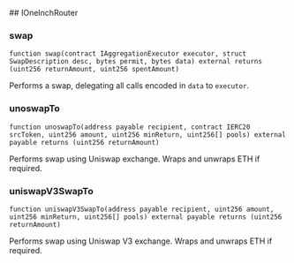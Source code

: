 ﻿﻿## IOneInchRouter


### swap

```solidity
function swap(contract IAggregationExecutor executor, struct SwapDescription desc, bytes permit, bytes data) external returns (uint256 returnAmount, uint256 spentAmount)
```

Performs a swap, delegating all calls encoded in `data` to `executor`.





### unoswapTo

```solidity
function unoswapTo(address payable recipient, contract IERC20 srcToken, uint256 amount, uint256 minReturn, uint256[] pools) external payable returns (uint256 returnAmount)
```

Performs swap using Uniswap exchange. Wraps and unwraps ETH if required.





### uniswapV3SwapTo

```solidity
function uniswapV3SwapTo(address payable recipient, uint256 amount, uint256 minReturn, uint256[] pools) external payable returns (uint256 returnAmount)
```

Performs swap using Uniswap V3 exchange. Wraps and unwraps ETH if required.





